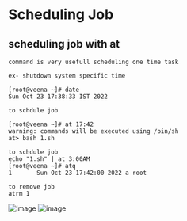 Scheduling Job
==============

scheduling job with at
----------------------
```
command is very usefull scheduling one time task

ex- shutdown system specific time

[root@veena ~]# date
Sun Oct 23 17:38:33 IST 2022

to schdule job

[root@veena ~]# at 17:42
warning: commands will be executed using /bin/sh
at> bash 1.sh

to schdule job 
echo "1.sh" | at 3:00AM
[root@veena ~]# atq
1       Sun Oct 23 17:42:00 2022 a root

to remove job
atrm 1
```
![image](https://user-images.githubusercontent.com/53966749/197391681-c72c29c7-ba90-4bd2-976a-1410b05fa9f1.png)
![image](https://user-images.githubusercontent.com/53966749/197391739-095c03a8-39db-4035-90dc-4178af6cc2f5.png)
